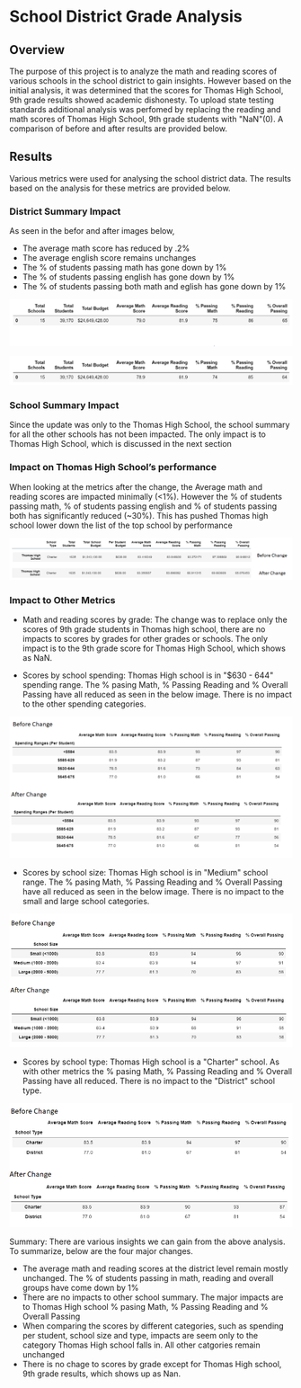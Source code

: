 # School District Grade Analysis

## Overview

The purpose of this project is to analyze the math and reading scores of various schools in the school district to gain insights. However based on the initial analysis, it was determined that the scores for Thomas High School, 9th grade results showed academic dishonesty. To upload state testing standards additional analysis was perfomed by replacing the reading and math scores of Thomas High School, 9th grade students with "NaN"(0). A comparison of before and after results are provided below.

## Results

Various metrics were used for analysing the school district data. The results based on the analysis for these metrics are provided below.

### District Summary Impact

As seen in the befor and after images below,

- The average math score has reduced by .2%
- The average english score remains unchanges
- The % of students passing math has gone down by 1%
- The % of students passing english has gone down by 1%
- The % of students passing both math and eglish has gone down by 1%

![district_Summary_b](https://github.com/ssathyanath/School_District_Analysis/blob/master/Images/District_Summary_Before.PNG)

![district_summary_A](https://github.com/ssathyanath/School_District_Analysis/blob/master/Images/District_Summary_After.PNG)

### School Summary Impact

Since the update was only to the Thomas High School, the school summary for all the other schools has not been impacted. The only impact is to Thomas High School, which is discussed in the next section

### Impact on Thomas High School’s performance

When looking at the metrics after the change, the Average math and reading scores are impacted minimally (<1%). However the % of students passing math, % of students passing english and % of students passing both has significantly reduced (~30%). This has pushed Thomas high school lower down the list of the top school by performance

![Thomas_High_School](https://github.com/ssathyanath/School_District_Analysis/blob/master/Images/Thomas_high_school_summary.png)

### Impact to Other Metrics

- Math and reading scores by grade: The change was to replace only the scores of 9th grade students in Thomas high school, there are no impacts to scores by grades for other grades or schools. The only impact is to the 9th grade score for Thomas High School, which shows as NaN.

- Scores by school spending: Thomas High school is in "$630 - 644" spending range. The % pasing Math, % Passing Reading and % Overall Passing have all reduced as seen in the below image. There is no impact to the other spending categories.

![Spending_Score](https://github.com/ssathyanath/School_District_Analysis/blob/master/Images/Spending_Range_Summary.png)

- Scores by school size: Thomas High school is in "Medium" school range. The % pasing Math, % Passing Reading and % Overall Passing have all reduced as seen in the below image. There is no impact to the small and large school categories.

![schoolsize_Score](https://github.com/ssathyanath/School_District_Analysis/blob/master/Images/Size_Summary.png)

- Scores by school type: Thomas High school is a "Charter" school. As with other metrics the % pasing Math, % Passing Reading and % Overall Passing have all reduced. There is no impact to the "District" school type.

![schooltype_Score](https://github.com/ssathyanath/School_District_Analysis/blob/master/Images/School_Type_Summary.png)

Summary:
There are various insights we can gain from the above analysis. To summarize, below are the four major changes.

- The average math and reading scores at the district level remain mostly unchanged. The % of students passing in math, reading and overall groups have come down by 1%
- There are no impacts to other school summary. The major impacts are to Thomas High school % pasing Math, % Passing Reading and % Overall Passing
- When comparing the scores by different categories, such as spending per student, school size and type, impacts are seem only to the category Thomas High school falls in. All other catgories remain unchanged
- There is no chage to scores by grade except for Thomas High school, 9th grade results, which shows up as Nan.

